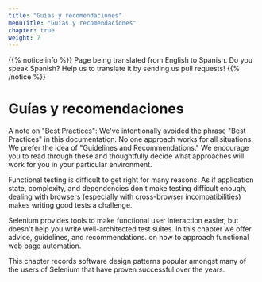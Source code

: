 ```yaml
---
title: "Guías y recomendaciones"
menuTitle: "Guías y recomendaciones"
chapter: true
weight: 7
---
```


{{% notice info %}}
<i class="fas fa-language"></i> Page being translated from 
English to Spanish. Do you speak Spanish? Help us to translate
it by sending us pull requests!
{{% /notice %}}

# Guías y recomendaciones

A note on "Best Practices": We've intentionally avoided the phrase "Best
Practices" in this documentation. No one approach works for all situations.
We prefer the idea of "Guidelines and Recommendations." We encourage
you to read through these and thoughtfully decide what approaches
will work for you in your particular environment.

Functional testing is difficult to get right for many reasons.
As if application state, complexity, and dependencies don't make testing difficult enough,
dealing with browsers (especially with cross-browser incompatibilities)
makes writing good tests a challenge.

Selenium provides tools to make functional user interaction easier,
but doesn't help you write well-architected test suites.
In this chapter we offer advice, guidelines, and recommendations.
on how to approach functional web page automation.

This chapter records software design patterns popular
amongst many of the users of Selenium
that have proven successful over the years.